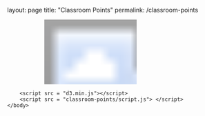 layout: page
title: "Classroom Points"
permalink: /classroom-points

<!doctype html>
<html lang="en">
	<head>
		<meta charset="utf-8">
		<meta http-equiv="X-UA-Compatible" content="IE=edge">
		<meta name="viewport" content="width=device-width, initial-scale=1">
		<title>Sun Graph</title>
		<link rel="stylesheet" href="style.css">
        <link rel="stylesheet" href="classroom-points/z_style.css">
    </head>
            <!--HOST COMMAND:  python3 -m http.server 8080 -->
    <body>
        <svg class="classroom-points"> 
            <image class="classroom-image" 
                xlink:href="classroom-points/E5-classroom.jpg"
                width="500"
                height="375"></image>
        </svg>

        <script src = "d3.min.js"></script>
        <script src = "classroom-points/script.js"> </script>
    </body>
</html>
